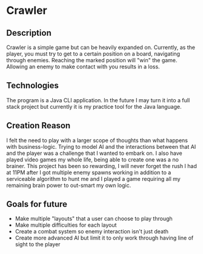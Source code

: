 # Crawler

## Description

Crawler is a simple game but can be heavily expanded on. Currently, as the player, you must try to get to a certain position on a board, navigating through enemies.
Reaching the marked position will "win" the game. Allowing an enemy to make contact with you results in a loss.

## Technologies

The program is a Java CLI application. In the future I may turn it into a full stack project but currently it is my practice tool for the Java language.

## Creation Reason

I felt the need to play with a larger scope of thoughts than what happens with business-logic. Trying to model AI and the interactions between that AI and the player
was a challenge that I wanted to embark on. I also have played video games my whole life, being able to create one was a no brainer. This project has been so
rewarding, I will never forget the rush I had at 11PM after I got multiple enemy spawns working in addition to a serviceable algorithm to hunt me and I played a game
requiring all my remaining brain power to out-smart my own logic.

## Goals for future

* Make multiple "layouts" that a user can choose to play through
* Make multiple difficulties for each layout
* Create a combat system so enemy interaction isn't just death
* Create more advanced AI but limit it to only work through having line of sight to the player
